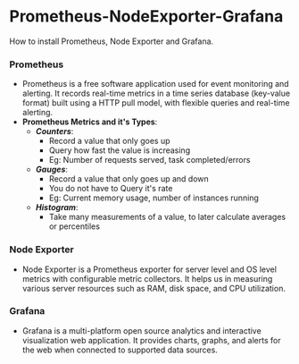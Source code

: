 # Prometheus-NodeExporter-Grafana
How to install Prometheus, Node Exporter and Grafana.

### Prometheus
* Prometheus is a free software application used for event monitoring and alerting. It records real-time metrics in a time series database (key-value format) built using a HTTP pull model, with flexible queries and real-time alerting.
* **Prometheus Metrics and it's Types**:
  * ***Counters***:
    * Record a value that only goes up
    * Query how fast the value is increasing
    * Eg: Number of requests served, task completed/errors
  * ***Gauges***:
    * Record a value that only goes up and down
    * You do not have to Query it's rate
    * Eg: Current memory usage, number of instances running
  * ***Histogram***:
    * Take many measurements of a value, to later calculate averages or percentiles

### Node Exporter
* Node Exporter is a Prometheus exporter for server level and OS level metrics with configurable metric collectors. It helps us in measuring various server resources such as RAM, disk space, and CPU utilization.

### Grafana
* Grafana is a multi-platform open source analytics and interactive visualization web application. It provides charts, graphs, and alerts for the web when connected to supported data sources.
